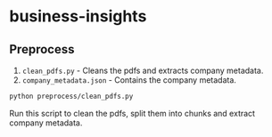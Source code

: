 # business-insights

## Preprocess

1. `clean_pdfs.py` - Cleans the pdfs and extracts company metadata.
2. `company_metadata.json` - Contains the company metadata.

```bash
python preprocess/clean_pdfs.py
```
Run this script to clean the pdfs, split them into chunks and extract company metadata.